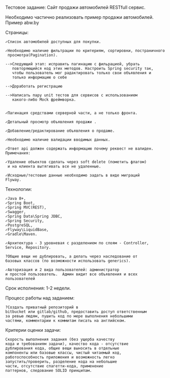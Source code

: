 Тестовое задание: Сайт продажи автомобилей RESTfull сервис.  

Необходимо частично реализовать пример 
продажи автомобилей. Пример abw.by 

Страницы:

    ✓Список автомобилей доступных для покупки. 

    ✓Необходимо наличие фильтрации по критериям, сортировки, постраничного 
     просмотра(Pagination). 

    -->Следующий этап: исправить пагинацию с фильрацией, убрать 
       повторяющийся код этих методов. Настроить Spring security так,
       чтобы пользователь мог радактировать только свои объявления и 
       только информацию о себе 

    -->Доработать регистрацию

    -->Написать пару unit тестов для сервисов с использованием 
       какого-либо Mock фреймворка. 


    ✓Пагинация средствами серверной части, а не только фронта.  

    ✓Детальный просмотр объявления продажи . 

    ✓Добавление/редактирование объявления о продаже. 

    ✓Необходимо наличие валидации вводимых данных. 

    ✓Ответ api должен содержать информацию почему реквест не валиден. 
    Примечания:  

    ✓Удаление объектов сделать через soft delete (пометить флагом) 
     и на клиента вытягивать все не удаленные.

    ✓Исходные/тестовые данные необходимо задать в виде миграций 
    Flyway.   

Технологии:

    ✓Java 8+, 
    ✓Spring Boot, 
    ✓Spring MVC(REST), 
    ✓Swagger, 
    ✓Spring Data\Spring JDBC,
    ✓Spring Security,
    ✓PostgreSQL,  
    ✓Flyway\LiquidBase,
    ✓Gradle\Maven.  

    ✓Архитектура - 3 уровневая с разделением по слоям - Controller, 
    Service, Repository. 

    ?Общие вещи не дублировать, а делать через наследование от 
    базовых классов (по возможности использовать generics).  

    ✓Авторизация и 2 вида пользователей: администратор 
    и простой пользователь.  Админ видит все объявления и всех 
    пользователей    

Срок исполнения: 1-2 недели.    

Процесс работы над заданием:  

    ?Создать приватный репозиторий в 
    bitbucket или gitlab/github, предоставить доступ ответственным 
    за ревью людям, пушить код по мере выполнения небольшими 
    частями, комментарии к коммитам писать на английском. 


Критерии оценки задачи:    

    Скорость выполнения задания (без ущерба качеству 
    кода и требованиям задачи), качество кода - отсутствие 
    дублирования кода, общие вещи выносить в отдельные 
    компоненты или базовые классы, чистый читаемый код, 
    работоспособность приложения и возможность легко 
    запустить/проверить, разделение кода на небольшие 
    части, отсутствие спагетти-кода, применение 
    паттернов, следование SOLID принципам.